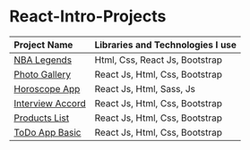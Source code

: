 # React-Intro-Projects

  Project Name       |Libraries and Technologies I use     
:-------------------------|-------------------------
[NBA Legends](https://nba-legend.vercel.app/)| Html, Css, React Js, Bootstrap
[Photo Gallery](https://react-photogallery.vercel.app/)| React Js, Html, Css, Bootstrap
[Horoscope App](https://app-horoscope.vercel.app/)| React Js, Html, Sass, Js
[Interview Accord](https://interview-accordd.vercel.app/)| React Js, Html, Css, Bootstrap
[Products List](https://products-listt.vercel.app/)| React Js, Html, Css, Bootstrap
[ToDo App Basic](https://todo-app-basics.vercel.app/)| React Js, Html, Css, Bootstrap



